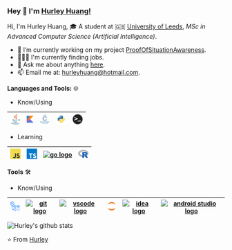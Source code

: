 ### Hey 👋 I'm [Hurley Huang!](http://hurley.fun) 

Hi, I'm Hurley Huang, 🎓 A student at 🇬🇧 [University of Leeds](https://www.leeds.ac.uk), *MSc in Advanced Computer Science (Artificial Intelligence)*.

- 🔭 I’m currently working on my project [ProofOfSituationAwareness](https://github.com/epournaras/ProofOfSituationAwareness).
- 👨🏻‍💻 I'm currently finding jobs.
- 💬 Ask me about anything [here](https://github.com/HurleyJames/HurleyJames/issues).
- 📫 Email me at: hurleyhuang@hotmail.com.

**Languages and Tools:** 🌐

- Know/Using

| [<img src="https://raw.githubusercontent.com/github/explore/cfd26557025b2ccaa2d3d25f3e518e29ebea05c5/topics/java/java.png" alt="java logo" width="24">](https://vlang.io/)  |  [<img src="https://raw.githubusercontent.com/github/explore/80688e429a7d4ef2fca1e82350fe8e3517d3494d/topics/kotlin/kotlin.png" alt="kotlin logo" width="16">](https://kotlinlang.org/)  |  [<img src="https://raw.githubusercontent.com/github/explore/80688e429a7d4ef2fca1e82350fe8e3517d3494d/topics/c/c.png" alt="c logo" width="24">](http://www.open-std.org/jtc1/sc22/wg14/) |  [<img src="https://raw.githubusercontent.com/github/explore/80688e429a7d4ef2fca1e82350fe8e3517d3494d/topics/python/python.png" alt="python logo" width="24">](https://www.python.org/) | [<img src="https://raw.githubusercontent.com/github/explore/80688e429a7d4ef2fca1e82350fe8e3517d3494d/topics/terminal/terminal.png" alt="terminal logo" width="24">](https://en.wikipedia.org/wiki/Computer_terminal/)  |
|---|---|---|---|---|

- Learning

| [<img src="https://raw.githubusercontent.com/github/explore/80688e429a7d4ef2fca1e82350fe8e3517d3494d/topics/javascript/javascript.png" alt="js logo" width="24">](https://developer.mozilla.org/en-US/docs/Web/JavaScript)  | [<img src="https://raw.githubusercontent.com/github/explore/80688e429a7d4ef2fca1e82350fe8e3517d3494d/topics/typescript/typescript.png" alt="ts logo" width="24">](https://www.typescriptlang.org/) |  [<img src="https://raw.githubusercontent.com/Delta456/Delta456/master/img/golang.png" alt="go logo" width="38">](https://www.https://golang.org/)|  [<img src="https://raw.githubusercontent.com/github/explore/80688e429a7d4ef2fca1e82350fe8e3517d3494d/topics/r/r.png" alt="r logo" width="24">](https://www.https://golang.org/)
|---|---|---|---|

**Tools** 🛠️

- Know/Using

| [<img src="https://raw.githubusercontent.com/Delta456/Delta456/master/img/actions.png" alt="actions logo" width="24">](https://github.com/features/actions) | [<img src="https://raw.githubusercontent.com/Delta456/Delta456/master/img/git.png" alt="git logo" width="24">](https://git-scm.com/) | [<img src="https://raw.githubusercontent.com/Delta456/Delta456/master/img/vscode.png" alt="vscode logo" width="24">](https://code.visualstudio.com/) | [<img src="https://raw.githubusercontent.com/Delta456/Delta456/master/img/jupyter_notebook.png" alt="jupyter notebook logo" width="24">](https://jupyter.org/) | [<img src="https://raw.githubusercontent.com/HurleyJames/ImageHosting/master/intellij_idea.png" alt="idea logo" width="24">](https://www.jetbrains.com/idea/)  |  [<img src="https://raw.githubusercontent.com/HurleyJames/ImageHosting/master/256px-Android_Studio_icon.svg.png" alt="android studio logo" width="24">](https://developer.android.com/studio/) |
|---|---|---|---|---|---|

![Hurley's github stats](https://github-readme-stats.vercel.app/api?username=HurleyJames&show_icons=true&hide_border=true)

⭐️ From [Hurley](https://github.com/HurleyJames)
